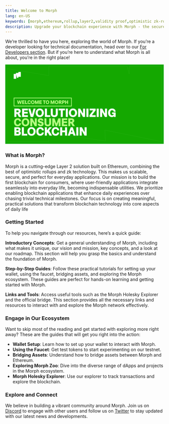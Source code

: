 ```yaml
---
title: Welcome to Morph
lang: en-US
keywords: [morph,ethereum,rollup,layer2,validity proof,optimistic zk-rollup]
description: Upgrade your blockchain experience with Morph - the secure decentralized, cost0efficient, and high-performing optimistic zk-rollup solution. Try it now!
---
```


We’re thrilled to have you here, exploring the world of Morph. If you’re a developer looking for technical documentation, head over to our [For Developers section](../build-on-morph/0-developer-navigation-page.md). But if you’re here to understand what Morph is all about, you’re in the right place!

![userpage](../../assets/docs/about/userpage.png)

### What is Morph?

Morph is a cutting-edge Layer 2 solution built on Ethereum, combining the best of optimistic rollups and zk technology. This makes us scalable, secure, and perfect for everyday applications. Our mission is to build the first blockchain for consumers, where user-friendly applications integrate seamlessly into everyday life, becoming indispensable utilities. We prioritize enabling blockchain applications that enhance daily experiences over chasing trivial technical milestones. Our focus is on creating meaningful, practical solutions that transform blockchain technology into core aspects of daily life

### Getting Started

To help you navigate through our resources, here’s a quick guide:

**Introductory Concepts**: Get a general understanding of Morph, including what makes it unique, our vision and mission, key concepts, and a look at our roadmap. This section will help you grasp the basics and understand the foundation of Morph.

**Step-by-Step Guides**: Follow these practical tutorials for setting up your wallet, using the faucet, bridging assets, and exploring the Morph ecosystem. These guides are perfect for hands-on learning and getting started with Morph.

**Links and Tools**: Access useful tools such as the Morph Holesky Explorer and the official bridge. This section provides all the necessary links and resources to interact with and explore the Morph network effectively.

### Engage in Our Ecosystem

Want to skip most of the reading and get started with exploring more right away? These are the guides that will get you right into the action:

- **Wallet Setup**: Learn how to set up your wallet to interact with Morph.
- **Using the Faucet**: Get test tokens to start experimenting on our testnet.
- **Bridging Assets**: Understand how to bridge assets between Morph and Ethereum.
- **Exploring Morph Zoo**: Dive into the diverse range of dApps and projects in the Morph ecosystem.
- **Morph Holesky Explorer**: Use our explorer to track transactions and explore the blockchain.

### Explore and Connect

We believe in building a vibrant community around Morph. Join us on [Discord](https://discord.com/invite/L2Morph) to engage with other users and follow us on [Twitter](https://twitter.com/Morphl2) to stay updated with our latest news and developments.




